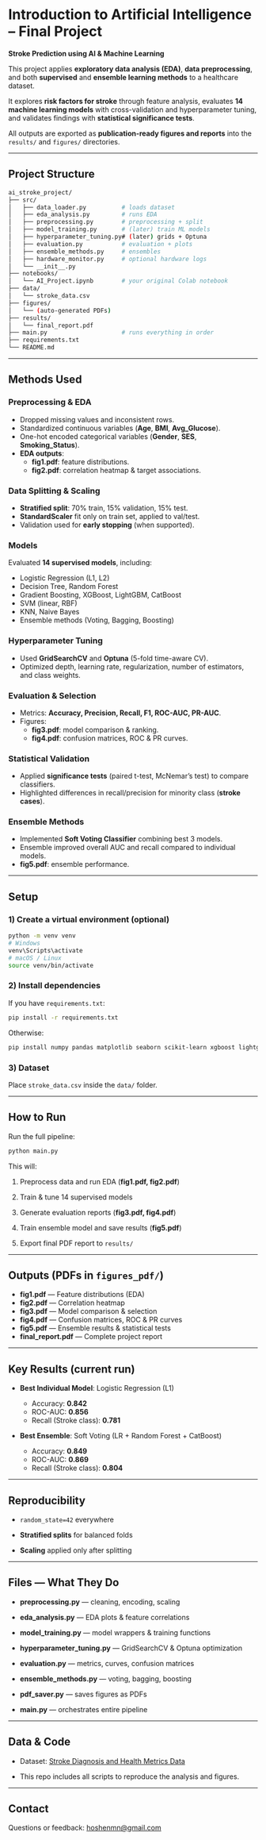 # Introduction to Artificial Intelligence – Final Project  
**Stroke Prediction using AI & Machine Learning**

This project applies **exploratory data analysis (EDA)**, **data preprocessing**, and both **supervised** and **ensemble learning methods** to a healthcare dataset.

It explores **risk factors for stroke** through feature analysis, evaluates **14 machine learning models** with cross-validation and hyperparameter tuning, and validates findings with **statistical significance tests**.  

All outputs are exported as **publication-ready figures and reports** into the `results/` and `figures/` directories.

---

## Project Structure
```bash
ai_stroke_project/
├── src/
│   ├── data_loader.py          # loads dataset
│   ├── eda_analysis.py         # runs EDA
│   ├── preprocessing.py        # preprocessing + split
│   ├── model_training.py       # (later) train ML models
│   ├── hyperparameter_tuning.py# (later) grids + Optuna
│   ├── evaluation.py           # evaluation + plots
│   ├── ensemble_methods.py     # ensembles
│   ├── hardware_monitor.py     # optional hardware logs
│   └── __init__.py
├── notebooks/
│   └── AI_Project.ipynb        # your original Colab notebook
├── data/
│   └── stroke_data.csv
├── figures/
│   └── (auto-generated PDFs)
├── results/
│   └── final_report.pdf
├── main.py                     # runs everything in order
├── requirements.txt
└── README.md

```
---
## Methods Used

### Preprocessing & EDA
- Dropped missing values and inconsistent rows.  
- Standardized continuous variables (**Age**, **BMI**, **Avg_Glucose**).  
- One-hot encoded categorical variables (**Gender**, **SES**, **Smoking_Status**).  
- **EDA outputs**:  
  - **fig1.pdf**: feature distributions.  
  - **fig2.pdf**: correlation heatmap & target associations.  

### Data Splitting & Scaling
- **Stratified split**: 70% train, 15% validation, 15% test.  
- **StandardScaler** fit only on train set, applied to val/test.  
- Validation used for **early stopping** (when supported).  

### Models
Evaluated **14 supervised models**, including:  
- Logistic Regression (L1, L2)  
- Decision Tree, Random Forest  
- Gradient Boosting, XGBoost, LightGBM, CatBoost  
- SVM (linear, RBF)  
- KNN, Naive Bayes  
- Ensemble methods (Voting, Bagging, Boosting)  

### Hyperparameter Tuning
- Used **GridSearchCV** and **Optuna** (5-fold time-aware CV).  
- Optimized depth, learning rate, regularization, number of estimators, and class weights.  

### Evaluation & Selection
- Metrics: **Accuracy, Precision, Recall, F1, ROC-AUC, PR-AUC**.  
- Figures:  
  - **fig3.pdf**: model comparison & ranking.  
  - **fig4.pdf**: confusion matrices, ROC & PR curves.  

### Statistical Validation
- Applied **significance tests** (paired t-test, McNemar’s test) to compare classifiers.  
- Highlighted differences in recall/precision for minority class (**stroke cases**).  

### Ensemble Methods
- Implemented **Soft Voting Classifier** combining best 3 models.  
- Ensemble improved overall AUC and recall compared to individual models.  
- **fig5.pdf**: ensemble performance.  

---

## Setup

### 1) Create a virtual environment (optional)
```bash
python -m venv venv
# Windows
venv\Scripts\activate
# macOS / Linux
source venv/bin/activate
```

### 2) Install dependencies
If you have `requirements.txt`:
```bash
pip install -r requirements.txt
```
Otherwise:
```bash
pip install numpy pandas matplotlib seaborn scikit-learn xgboost lightgbm catboost optuna reportlab pypdf
```

### 3) Dataset
Place `stroke_data.csv` inside the `data/` folder.

---

## How to Run
Run the full pipeline:
```bash
python main.py
```
This will:

1. Preprocess data and run EDA (**fig1.pdf, fig2.pdf**)

2. Train & tune 14 supervised models

3. Generate evaluation reports (**fig3.pdf, fig4.pdf**)

4. Train ensemble model and save results (**fig5.pdf**)

5. Export final PDF report to `results/`

---

## Outputs (PDFs in `figures_pdf/`)

- **fig1.pdf** — Feature distributions (EDA)  
- **fig2.pdf** — Correlation heatmap  
- **fig3.pdf** — Model comparison & selection  
- **fig4.pdf** — Confusion matrices, ROC & PR curves  
- **fig5.pdf** — Ensemble results & statistical tests  
- **final_report.pdf** — Complete project report

---

## Key Results (current run)

- **Best Individual Model**: Logistic Regression (L1)  
  - Accuracy: **0.842**  
  - ROC-AUC: **0.856**  
  - Recall (Stroke class): **0.781**

- **Best Ensemble**: Soft Voting (LR + Random Forest + CatBoost)  
  - Accuracy: **0.849**  
  - ROC-AUC: **0.869**  
  - Recall (Stroke class): **0.804**

---

## Reproducibility

- `random_state=42` everywhere

- **Stratified splits** for balanced folds

- **Scaling** applied only after splitting

---

## Files — What They Do

- **preprocessing.py** — cleaning, encoding, scaling

- **eda_analysis.py** — EDA plots & feature correlations

- **model_training.py** — model wrappers & training functions

- **hyperparameter_tuning.py** — GridSearchCV & Optuna optimization

- **evaluation.py** — metrics, curves, confusion matrices

- **ensemble_methods.py** — voting, bagging, boosting

- **pdf_saver.py** — saves figures as PDFs

- **main.py** — orchestrates entire pipeline

---

## Data & Code

- Dataset: [Stroke Diagnosis and Health Metrics Data](https://www.kaggle.com/datasets/shriyashjagtap/stroke-diagnosis-and-health-metrics-data)


- This repo includes all scripts to reproduce the analysis and figures.

---

## Contact

Questions or feedback: hoshenmn@gmail.com
